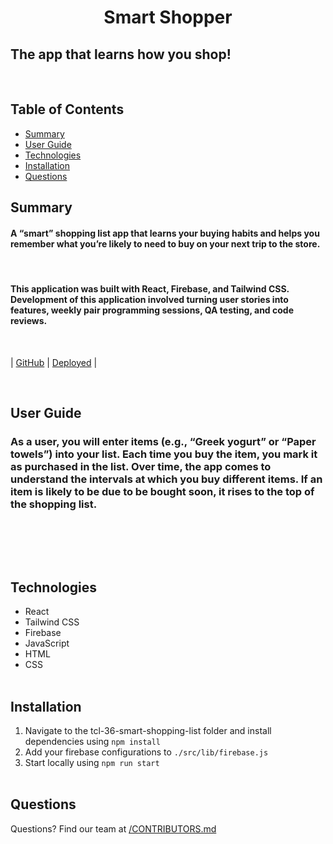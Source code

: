 # <div align="center" >Smart Shopper </div>

## The app that learns how you shop!

<br>

## Table of Contents

- [Summary](#Summary)
- [User Guide](#User-Guide)
- [Technologies](#Technologies)
- [Installation](#Installation)
- [Questions](#Questions)
  <br>

## Summary

#### A “smart” shopping list app that learns your buying habits and helps you remember what you’re likely to need to buy on your next trip to the store.

<br>

#### This application was built with React, Firebase, and Tailwind CSS. Development of this application involved turning user stories into features, weekly pair programming sessions, QA testing, and code reviews.

<br>

| [GitHub](https://github.com/the-collab-lab/tcl-36-smart-shopping-list) | [Deployed](https://tcl-36-smart-shopping-list.web.app/) |

<br>

## User Guide

### As a user, you will enter items (e.g., “Greek yogurt” or “Paper towels”) into your list. Each time you buy the item, you mark it as purchased in the list. Over time, the app comes to understand the intervals at which you buy different items. If an item is likely to be due to be bought soon, it rises to the top of the shopping list.

<!--!

WORK IN PROGRESS

screenshots go here!!!
example placeholders left

[Dashboard](./screenshots/dashboard.png)

<br></br>

### The new reservation form allows users to add reservation details to the database. Once a reservation is added the user is redirected to the dashboard for the date of that reservation so they can see the newly added details.

![new Reservation Form](./screenshots/newReservationForm.png)
<br></br>

### The search page allows users to input a phone number and return a list of all reservations that have been made under that phone number.

![search by phone number](./screenshots/searchByNumber.png)
<br></br>

### The create table page allows users to add a new table to the database with a corresponding name and capacity field.

![create a table form](./screenshots/createTableForm.png)
-->
<br>

<!-- section on how the data structure to note the backend? -->

<br></br>

## Technologies

- React
- Tailwind CSS
- Firebase
- JavaScript
- HTML
- CSS
  <br></br>

## Installation

1. Navigate to the tcl-36-smart-shopping-list folder and install dependencies using `npm install`
2. Add your firebase configurations to `./src/lib/firebase.js`
3. Start locally using `npm run start`
   <br></br>

## Questions

Questions? Find our team at [/CONTRIBUTORS.md](https://github.com/the-collab-lab/tcl-36-smart-shopping-list/blob/main/CONTRIBUTORS.md)
